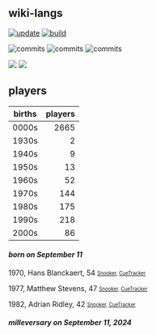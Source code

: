 ## wiki-langs
[![update](https://github.com/dreamerminsk/wiki-langs/actions/workflows/update-tables.yml/badge.svg)](https://github.com/dreamerminsk/wiki-langs/actions/workflows/update-tables.yml)
[![build](https://github.com/dreamerminsk/wiki-langs/actions/workflows/build.yml/badge.svg)](https://github.com/dreamerminsk/wiki-langs/actions/workflows/build.yml)

![commits](https://img.shields.io/github/commit-activity/y/dreamerminsk/wiki-langs)
![commits](https://img.shields.io/github/commit-activity/m/dreamerminsk/wiki-langs)
![commits](https://img.shields.io/github/commit-activity/w/dreamerminsk/wiki-langs)

![](https://img.shields.io/github/languages/code-size/dreamerminsk/wiki-langs)
![](https://img.shields.io/github/repo-size/dreamerminsk/wiki-langs)

## players
| births | players |
| :----: | ------: |
| 0000s | 2665 |
| 1930s | 2 |
| 1940s | 9 |
| 1950s | 13 |
| 1960s | 52 |
| 1970s | 144 |
| 1980s | 175 |
| 1990s | 218 |
| 2000s | 86 |

#### ***born on September 11***
1970, Hans Blanckaert, 54 <sub><sup>[Snooker](http://www.snooker.org/res/index.asp?player=191), [CueTracker](http://cuetracker.net/Players/hans-blanckaert/)</sup></sub>

1977, Matthew Stevens, 47 <sub><sup>[Snooker](http://www.snooker.org/res/index.asp?player=9), [CueTracker](http://cuetracker.net/Players/matthew-stevens/)</sup></sub>

1982, Adrian Ridley, 42 <sub><sup>[Snooker](http://www.snooker.org/res/index.asp?player=911), [CueTracker](http://cuetracker.net/Players/adrian-ridley/)</sup></sub>


#### ***milleversary on September 11, 2024***



